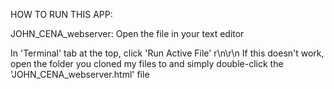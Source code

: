 HOW TO RUN THIS APP:

JOHN_CENA_webserver: Open the file in your text editor

In 'Terminal' tab at the top, click 'Run Active File' r\n\r\n
If this doesn't work, open the folder you cloned my files to and simply double-click the 'JOHN_CENA_webserver.html' file
